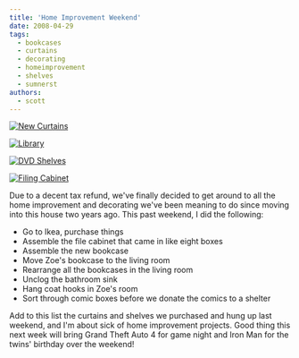 ```yaml
---
title: 'Home Improvement Weekend'
date: 2008-04-29
tags:
  - bookcases
  - curtains
  - decorating
  - homeimprovement
  - shelves
  - sumnerst
authors:
  - scott
---
```


[![New Curtains](/images/2451049568_00e1826b3b_t.jpg)](http://www.flickr.com/photos/spaceninja/2451049568/)

[![Library](/images/2451049314_f13e54e6cb_t.jpg)](http://www.flickr.com/photos/spaceninja/2451049314/)

[![DVD Shelves](/images/2451048374_d244afe1ab_t.jpg)](http://www.flickr.com/photos/spaceninja/2451048374/)

[![Filing Cabinet](/images/2450222129_dc801e3e99_t.jpg)](http://www.flickr.com/photos/spaceninja/2450222129/)

Due to a decent tax refund, we've finally decided to get around to all the home improvement and decorating we've been meaning to do since moving into this house two years ago. This past weekend, I did the following:

- Go to Ikea, purchase things
- Assemble the file cabinet that came in like eight boxes
- Assemble the new bookcase
- Move Zoe's bookcase to the living room
- Rearrange all the bookcases in the living room
- Unclog the bathroom sink
- Hang coat hooks in Zoe's room
- Sort through comic boxes before we donate the comics to a shelter

Add to this list the curtains and shelves we purchased and hung up last weekend, and I'm about sick of home improvement projects. Good thing this next week will bring Grand Theft Auto 4 for game night and Iron Man for the twins' birthday over the weekend!
